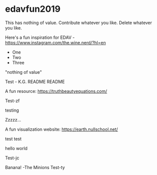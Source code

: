 # edavfun2019
This has nothing of value. Contribute whatever you like. Delete whatever you like.

Here's a fun inspiration for EDAV - https://www.instagram.com/the.wine.nerd/?hl=en

* One
* Two 
* Three

"nothing of value"

Test - K.G.
README README

A fun resource: https://truthbeautyequations.com/

Test-zf

testing

Zzzzz...


A fun visualization website: https://earth.nullschool.net/


test test


hello world

Test-jc

Banana! -The Minions
Test-ty
